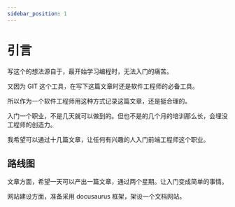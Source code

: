 ```yaml
---
sidebar_position: 1
---
```

# 引言

写这个的想法源自于，最开始学习编程时，无法入门的痛苦。

又因为 GIT 这个工具，在写下这篇文章时还是软件工程师的必备工具。

所以作为一个软件工程师用这种方式记录这篇文章，还是挺合理的。

入门一个职业，不是几天就可以做到的。但也不是的几个月的培训那么长，会埋没工程师的创造力。

我希望可以通过十几篇文章，让任何有兴趣的人入门前端工程师这个职业。

## 路线图

文章方面，希望一天可以产出一篇文章，通过两个星期。让入门变成简单的事情。

网站建设方面，准备采用 docusaurus 框架，架设一个文档网站。
